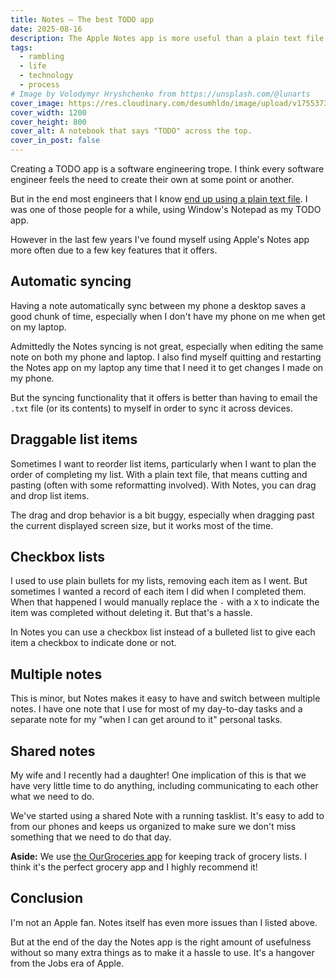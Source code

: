 ```yaml
---
title: Notes — The best TODO app
date: 2025-08-16
description: The Apple Notes app is more useful than a plain text file.
tags:
  - rambling
  - life
  - technology
  - process
# Image by Volodymyr Hryshchenko from https://unsplash.com/@lunarts
cover_image: https://res.cloudinary.com/desumhldo/image/upload/v1755373160/todo_js3pwt.webp
cover_width: 1200
cover_height: 800
cover_alt: A notebook that says "TODO" across the top.
cover_in_post: false
---
```


Creating a TODO app is a software engineering trope. I think every software engineer feels the need to create their own at some point or another.

But in the end most engineers that I know [end up using a plain text file](https://www.google.com/search?client=firefox-b-1-d&q=hacker+news+i+tried+every+todo+app). I was one of those people for a while, using Window's Notepad as my TODO app.

However in the last few years I've found myself using Apple's Notes app more often due to a few key features that it offers.

<span class="excerpt_marker"></span>

## Automatic syncing

Having a note automatically sync between my phone a desktop saves a good chunk of time, especially when I don't have my phone on me when get on my laptop.

Admittedly the Notes syncing is not great, especially when editing the same note on both my phone and laptop. I also find myself quitting and restarting the Notes app on my laptop any time that I need it to get changes I made on my phone.

But the syncing functionality that it offers is better than having to email the `.txt` file (or its contents) to myself in order to sync it across devices.

## Draggable list items

Sometimes I want to reorder list items, particularly when I want to plan the order of completing my list. With a plain text file, that means cutting and pasting (often with some reformatting involved). With Notes, you can drag and drop list items.

The drag and drop behavior is a bit buggy, especially when dragging past the current displayed screen size, but it works most of the time.

## Checkbox lists

I used to use plain bullets for my lists, removing each item as I went. But sometimes I wanted a record of each item I did when I completed them. When that happened I would manually replace the `-` with a `X` to indicate the item was completed without deleting it. But that's a hassle.

In Notes you can use a checkbox list instead of a bulleted list to give each item a checkbox to indicate done or not.

## Multiple notes

This is minor, but Notes makes it easy to have and switch between multiple notes. I have one note that I use for most of my day-to-day tasks and a separate note for my "when I can get around to it" personal tasks.

## Shared notes

My wife and I recently had a daughter! One implication of this is that we have very little time to do anything, including communicating to each other what we need to do.

We've started using a shared Note with a running tasklist. It's easy to add to from our phones and keeps us organized to make sure we don't miss something that we need to do that day.

<script>
	import ContentAside from "$lib/components/ContentAside.svelte";
</script>

<ContentAside>
  <strong>Aside:</strong> We use <a href="https://www.ourgroceries.com/overview" target="_blank">the OurGroceries app</a> for keeping track of grocery lists. I think it's the perfect grocery app and I highly recommend it!
</ContentAside>

## Conclusion

I'm not an Apple fan. Notes itself has even more issues than I listed above.

But at the end of the day the Notes app is the right amount of usefulness without so many extra things as to make it a hassle to use. It's a hangover from the Jobs era of Apple.
